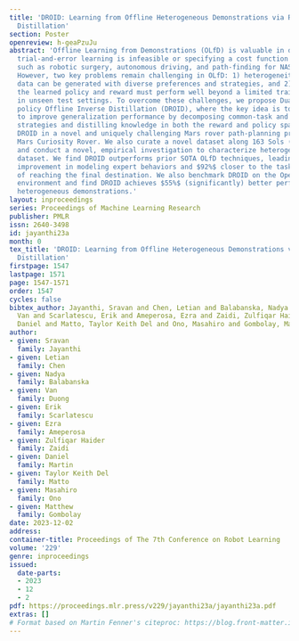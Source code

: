 ```yaml
---
title: 'DROID: Learning from Offline Heterogeneous Demonstrations via Reward-Policy
  Distillation'
section: Poster
openreview: h-geaPzuJu
abstract: 'Offline Learning from Demonstrations (OLfD) is valuable in domains where
  trial-and-error learning is infeasible or specifying a cost function is difficult,
  such as robotic surgery, autonomous driving, and path-finding for NASA’s Mars rovers.
  However, two key problems remain challenging in OLfD: 1) heterogeneity: demonstration
  data can be generated with diverse preferences and strategies, and 2) generalizability:
  the learned policy and reward must perform well beyond a limited training regime
  in unseen test settings. To overcome these challenges, we propose Dual Reward and
  policy Offline Inverse Distillation (DROID), where the key idea is to leverage diversity
  to improve generalization performance by decomposing common-task and individual-specific
  strategies and distilling knowledge in both the reward and policy spaces. We ground
  DROID in a novel and uniquely challenging Mars rover path-planning problem for NASA’s
  Mars Curiosity Rover. We also curate a novel dataset along 163 Sols (Martian days)
  and conduct a novel, empirical investigation to characterize heterogeneity in the
  dataset. We find DROID outperforms prior SOTA OLfD techniques, leading to a $26%$
  improvement in modeling expert behaviors and $92%$ closer to the task objective
  of reaching the final destination. We also benchmark DROID on the OpenAI Gym Cartpole
  environment and find DROID achieves $55%$ (significantly) better performance modeling
  heterogeneous demonstrations.'
layout: inproceedings
series: Proceedings of Machine Learning Research
publisher: PMLR
issn: 2640-3498
id: jayanthi23a
month: 0
tex_title: 'DROID: Learning from Offline Heterogeneous Demonstrations via Reward-Policy
  Distillation'
firstpage: 1547
lastpage: 1571
page: 1547-1571
order: 1547
cycles: false
bibtex_author: Jayanthi, Sravan and Chen, Letian and Balabanska, Nadya and Duong,
  Van and Scarlatescu, Erik and Ameperosa, Ezra and Zaidi, Zulfiqar Haider and Martin,
  Daniel and Matto, Taylor Keith Del and Ono, Masahiro and Gombolay, Matthew
author:
- given: Sravan
  family: Jayanthi
- given: Letian
  family: Chen
- given: Nadya
  family: Balabanska
- given: Van
  family: Duong
- given: Erik
  family: Scarlatescu
- given: Ezra
  family: Ameperosa
- given: Zulfiqar Haider
  family: Zaidi
- given: Daniel
  family: Martin
- given: Taylor Keith Del
  family: Matto
- given: Masahiro
  family: Ono
- given: Matthew
  family: Gombolay
date: 2023-12-02
address:
container-title: Proceedings of The 7th Conference on Robot Learning
volume: '229'
genre: inproceedings
issued:
  date-parts:
  - 2023
  - 12
  - 2
pdf: https://proceedings.mlr.press/v229/jayanthi23a/jayanthi23a.pdf
extras: []
# Format based on Martin Fenner's citeproc: https://blog.front-matter.io/posts/citeproc-yaml-for-bibliographies/
---
```

